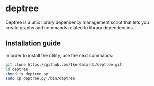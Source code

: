 # deptree

Deptree is a unix library dependency management script that lets you create graphs and commands related to library dependencies.

## Installation guide

In order to install the utility, use the next commands:

```sh
git clone https://github.com/IkerGalardi/deptree.git
cd deptree
chmod +x deptree.py
sudo cp deptree.py /bin/deptree
```